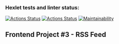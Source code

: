 ### Hexlet tests and linter status:
[![Actions Status](https://github.com/Zenjo93/frontend-project-lvl3/workflows/hexlet-check/badge.svg)](https://github.com/Zenjo93/frontend-project-lvl3/actions)
[![Actions Status](https://github.com/Zenjo93/frontend-project-lvl3/workflows/ci-check/badge.svg)](https://github.com/Zenjo93/frontend-project-lvl3/actions)
[![Maintainability](https://api.codeclimate.com/v1/badges/ac36c6dfe1007e0abb26/maintainability)](https://codeclimate.com/github/Zenjo93/frontend-project-lvl3/maintainability)

## Frontend Project #3 - RSS Feed